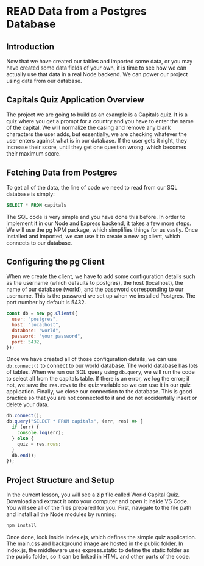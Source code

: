 # READ Data from a Postgres Database

## Introduction

Now that we have created our tables and imported some data, or you may have created some data fields of your own, it is time to see how we can actually use that data in a real Node backend. We can power our project using data from our database.

## Capitals Quiz Application Overview

The project we are going to build as an example is a Capitals quiz. It is a quiz where you get a prompt for a country and you have to enter the name of the capital. We will normalize the casing and remove any blank characters the user adds, but essentially, we are checking whatever the user enters against what is in our database. If the user gets it right, they increase their score, until they get one question wrong, which becomes their maximum score.

## Fetching Data from Postgres

To get all of the data, the line of code we need to read from our SQL database is simply:

```sql
SELECT * FROM capitals
```

The SQL code is very simple and you have done this before. In order to implement it in our Node and Express backend, it takes a few more steps. We will use the pg NPM package, which simplifies things for us vastly. Once installed and imported, we can use it to create a new pg client, which connects to our database.

## Configuring the pg Client

When we create the client, we have to add some configuration details such as the username (which defaults to postgres), the host (localhost), the name of our database (world), and the password corresponding to our username. This is the password we set up when we installed Postgres. The port number by default is 5432.

```js
const db = new pg.Client({
  user: "postgres",
  host: "localhost",
  database: "world",
  password: "your_password",
  port: 5432,
});
```

Once we have created all of those configuration details, we can use `db.connect()` to connect to our world database. The world database has lots of tables. When we run our SQL query using `db.query`, we will run the code to select all from the capitals table. If there is an error, we log the error; if not, we save the `res.rows` to the quiz variable so we can use it in our quiz application. Finally, we close our connection to the database. This is good practice so that you are not connected to it and do not accidentally insert or delete your data.

```js
db.connect();
db.query("SELECT * FROM capitals", (err, res) => {
  if (err) {
    console.log(err);
  } else {
    quiz = res.rows;
  }
  db.end();
});
```

## Project Structure and Setup

In the current lesson, you will see a zip file called World Capital Quiz. Download and extract it onto your computer and open it inside VS Code. You will see all of the files prepared for you. First, navigate to the file path and install all the Node modules by running:

```bash
npm install
```

Once done, look inside index.ejs, which defines the simple quiz application. The main.css and background image are hosted in the public folder. In index.js, the middleware uses express.static to define the static folder as the public folder, so it can be linked in HTML and other parts of the code.
